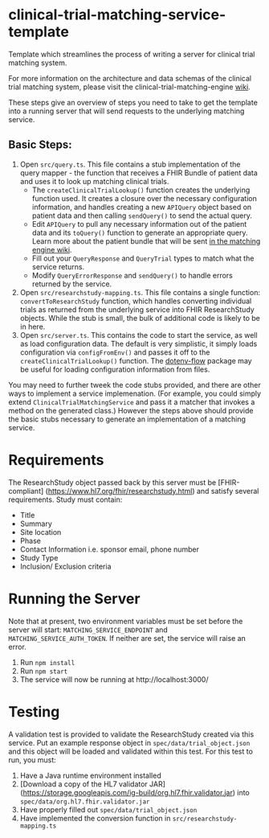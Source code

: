 # clinical-trial-matching-service-template
Template which streamlines the process of writing a server for clinical trial matching system.

For more information on the architecture and data schemas of the clinical trial matching system, please visit the clinical-trial-matching-engine [wiki](https://github.com/mcode/clinical-trial-matching-engine/wiki).

These steps give an overview of steps you need to take to get the template into a running server that will send requests to the underlying matching service.

## Basic Steps:

1. Open `src/query.ts`. This file contains a stub implementation of the query mapper - the function that receives a FHIR Bundle of patient data and uses it to look up matching clinical trials.
    - The `createClinicalTrialLookup()` function creates the underlying function used. It creates a closure over the necessary configuration information, and handles creating a new `APIQuery` object based on patient data and then calling `sendQuery()` to send the actual query.
    - Edit `APIQuery` to pull any necessary information out of the patient data and its `toQuery()` function to generate an appropriate query. Learn more about the patient bundle that will be sent [in the matching engine wiki](https://github.com/mcode/clinical-trial-matching-engine/wiki/Data-Model).
    - Fill out your `QueryResponse` and `QueryTrial` types to match what the service returns.
    - Modify `QueryErrorResponse` and `sendQuery()` to handle errors returned by the service.
2. Open `src/researchstudy-mapping.ts`. This file contains a single function: `convertToResearchStudy` function, which handles converting individual trials as returned from the underlying service into FHIR ResearchStudy objects. While the stub is small, the bulk of additional code is likely to be in here.
3. Open `src/server.ts`. This contains the code to start the service, as well as load configuration data. The default is very simplistic, it simply loads configuration via `configFromEnv()` and passes it off to the `createClinicalTrialLookup()` function. The [dotenv-flow](https://github.com/kerimdzhanov/dotenv-flow) package may be useful for loading configuration information from files.

You may need to further tweek the code stubs provided, and there are other ways to implement a service implemenation. (For example, you could simply extend `ClinicalTrialMatchingService` and pass it a matcher that invokes a method on the generated class.) However the steps above should provide the basic stubs necessary to generate an implementation of a matching service.

# Requirements

The ResearchStudy object passed back by this server must be [FHIR-compliant] (https://www.hl7.org/fhir/researchstudy.html) and satisfy several requirements.
Study must contain:
- Title
- Summary
- Site location
- Phase
- Contact Information i.e. sponsor email, phone number
- Study Type
- Inclusion/ Exclusion criteria

# Running the Server

Note that at present, two environment variables must be set before the server will start: `MATCHING_SERVICE_ENDPOINT` and `MATCHING_SERVICE_AUTH_TOKEN`. If neither are set, the service will raise an error.

1. Run `npm install`
2. Run `npm start`
3. The service will now be running at http://localhost:3000/

# Testing

A validation test is provided to validate the ResearchStudy created via this service. Put an example response object in `spec/data/trial_object.json` and this object will be loaded and validated within this test. For this test to run, you must:

1. Have a Java runtime environment installed
2. [Download a copy of the HL7 validator JAR] (https://storage.googleapis.com/ig-build/org.hl7.fhir.validator.jar) into `spec/data/org.hl7.fhir.validator.jar`
3. Have properly filled out `spec/data/trial_object.json`
4. Have implemented the conversion function in `src/researchstudy-mapping.ts`